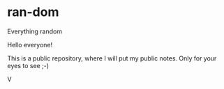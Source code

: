 # ran-dom
Everything random

Hello everyone! 

This is a public repository, where I will put my public notes. Only for your eyes to see ;-) 

V
